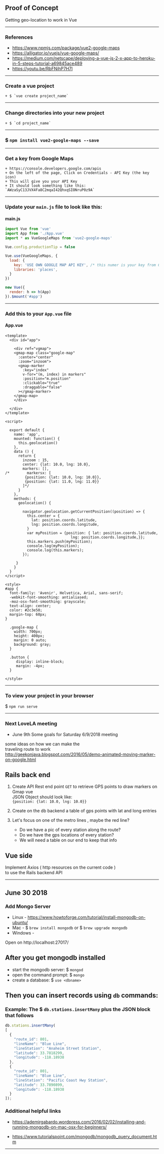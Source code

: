 ## Proof of Concept
Getting geo-location to work in Vue 

---

### References
+ https://www.npmjs.com/package/vue2-google-maps
+ https://alligator.io/vuejs/vue-google-maps/  
+ https://medium.com/netscape/deploying-a-vue-js-2-x-app-to-heroku-in-5-steps-tutorial-a69845ace489  
+ https://youtu.be/RbFNihP7H7I

---

### Create a vue project  
    + $ `vue create project_name`

---

### Change directories into your new project  
    + $ `cd project_name`

---

### $ `npm install vue2-google-maps --save`

---

### Get a key from Google Maps
    + https://console.developers.google.com/apis
    + On the left of the page, Click on Credentials - API Key (the key icon)
    + This will give you your API Key
    + It should look something like this: `AWzaSyC13JVX4Fa8C2mqaI42QhxqSIONruP0z9A`

---

### Update your `main.js` file to look like this:

#### main.js
```js
import Vue from 'vue'
import App from './App.vue'
import * as VueGoogleMaps from 'vue2-google-maps'

Vue.config.productionTip = false

Vue.use(VueGoogleMaps, {
  load: {
    key: 'USE OWN GOOGLE MAP API KEY', /* this numer is your key from Google you just got */
    libraries: 'places',
  }
})

new Vue({
  render: h => h(App)
}).$mount('#app')
```

---

###  Add this to your `App.vue` file

#### App.vue
```vue
<template>
  <div id="app">

    <div ref="vgmap">
    <gmap-map class="google-map"
      :center="center"
      :zoom="inzoom">
      <gmap-marker
        :key="index"
        v-for="(m, index) in markers"
        :position="m.position"
        :clickable="true"
        :draggable="false"
      ></gmap-marker>
    </gmap-map>
    </div>

  </div>
</template>

<script>

  export default {
    name: 'app',
    mounted: function() {
      this.geolocation()
    },
    data () {
      return {
        inzoom : 15,
        center: {lat: 10.0, lng: 10.0},
        markers: [],
/*        markersx: [
         {position: {lat: 10.0, lng: 10.0}},
         {position: {lat: 11.0, lng: 11.0}}
        ]*/
      }
    },
    methods: {
      geolocation() {

        navigator.geolocation.getCurrentPosition((position) => {
          this.center = {
            lat: position.coords.latitude,
            lng: position.coords.longitude,
          }
          var myPosition = {position: { lat: position.coords.latitude,
                              lng: position.coords.longitude,}};
          this.markers.push(myPosition);
          console.log(myPosition);
          console.log(this.markers);
        });

     }
    }
  }
</script>

<style>
#app {
  font-family: 'Avenir', Helvetica, Arial, sans-serif;
  -webkit-font-smoothing: antialiased;
  -moz-osx-font-smoothing: grayscale;
  text-align: center;
  color: #2c3e50;
  margin-top: 60px;
}

  .google-map {
    width: 700px;
    height: 400px;
    margin: 0 auto;
    background: gray;
  }

  .button {
     display: inline-block;
     margin: -4px;
  }

</style>

```

---

### To view your project in your browser
$ `npm run serve`

---

### Next LoveLA meeting
+ June 9th
Some goals for Saturday 6/9/2018  meeting 

some ideas on how we can make the  
traveling route to work  
http://geekonjava.blogspot.com/2016/05/demo-animated-moving-marker-on-google.html

## Rails back end 

1. Create API Rest end point 
    `GET` to retrieve GPS points to draw markers on Gmap vue  
	JSON Object should look like:  
	`{position: {lat: 10.0, lng: 10.0}}`
	
2. Create on the db backend a table of gps points with lat and long entries 

3. Let's focus on one of the metro lines , maybe the red line? 
     - Do we have a pic of every station along the route? 
     - Do we have the gps locations of every station? 
     - We will need a table on our end to keep that info 
	 
## Vue side 

Implement Axios ( http resources on the current code )  
    to use the Rails backend API 
	
---

## June 30 2018

### Add  Mongo Server

+ Linux - https://www.howtoforge.com/tutorial/install-mongodb-on-ubuntu/
+ Mac - $ `brew install mongodb` or $ `brew upgrade mongodb`
+ Windows - 

Open on http://localhost:27017/

## After you get mongodb installed  
+ start the mongodb server: $ `mongod`
+ open the command prompt: $ `mongo`
+ create a database: $ `use <dbname>`

## Then you can insert records using `db` commands:

### Example: The $ `db.stations.insertMany` plus the JSON block that follows

```js
db.stations.insertMany(
[
  {
    "route_id": 801,
    "lineName": "Blue Line",
    "lineStation": "Anaheim Street Station",
    "latitude": 33.7818299,
    "longitude": -118.18938
  },
  {
    "route_id": 801,
    "lineName": "Blue Line",
    "lineStation": "Pacific Coast Hwy Station",
    "latitude": 33.7890899,
    "longitude": -118.18938
  }
]);
```

### Additional helpful links
+ https://ademirgabardo.wordpress.com/2016/02/02/installing-and-running-mongodb-on-mac-osx-for-beginners/

+ https://www.tutorialspoint.com/mongodb/mongodb_query_document.htm

---
